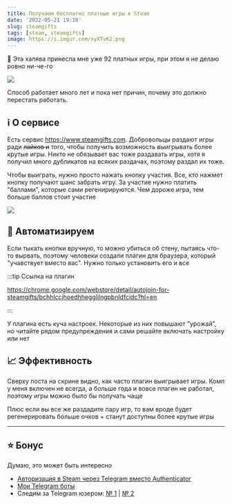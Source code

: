 ```yaml
---
title: Получаем бесплатно платные игры в Steam
date: '2022-05-21 19:18'
slug: steamgifts
tags: [steam, steamgifts]
image: https://i.imgur.com/xyXTvK2.png
---
```


🤑 Эта халява принесла мне уже 92 платных игры, при этом я не делаю ровно ни-че-го

![](https://i.imgur.com/TlERCAi.png)

Способ работает много лет и пока нет причин, почему это должно перестать работать.

<!--truncate-->

## ℹ️ О сервисе
Есть сервис https://www.steamgifts.com. Добровольцы раздают игры ради ~~лайков и~~ того, чтобы получить возможность выигрывать более крутые игры. Никто не обязывает вас тоже раздавать игры, хотя я получил много дубликатов на всяких раздачах, поэтому раздал их тоже.

Чтобы выиграть, нужно просто нажать кнопку участия. Все, кто нажмет кнопку получают шанс забрать игру. За участие нужно платить "баллами", которые сами регенирируются. Чем дороже игра, тем больше баллов стоит участие

![](https://i.imgur.com/xyXTvK2.png)

## 🤖 Автоматизируем
Если тыкать кнопки вручную, то можно убиться об стену, пытаясь что-то вырвать, поэтому человеки создали плагин для браузера, который "учавствует вместо вас". Нужно только установить его и все

:::tip Ссылка на плагин

https://chrome.google.com/webstore/detail/autojoin-for-steamgifts/bchhlccjhoedhhegglilngpbnldfcidc?hl=en

:::

У плагина есть куча настроек. Некоторые из них повышают "урожай", но читайте рядом предупреждения и сами решайте включать настройку или нет

## 📈 Эффективность
Сверху поста на скрине видно, как часто плагин выигрывает игры. Комп у меня включен не всегда, а больше года и вовсе плагин не работал, поэтому игры можно было бы получать чаще

Плюс если вы все же раздадите пару игр, то вам вроде будет регенерировать больше очков + станут доступны более крутые игры

---

## ⭐️ Бонус
Думаю, это может быть интересно
- [Авторизация в Steam через Telegram вместо Authenticator](2020-01-29-steam-telegram-authenticator.md)
- [Мои Telegram боты](my-telegram-bots)
- Следим за Telegram юзером: [№ 1](2022-05-19-telegram-osint.md) | [№ 2](2020-12-23-telegram-online-chart.md)

